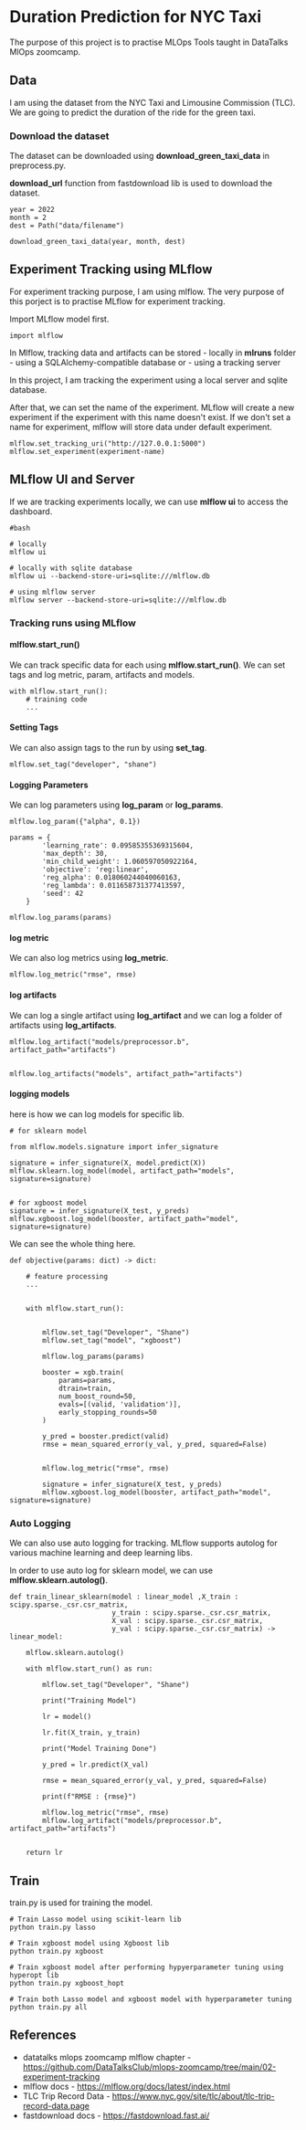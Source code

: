 # Duration Prediction for NYC Taxi 

The purpose of this project is to practise MLOps Tools taught in DataTalks MlOps zoomcamp.

## Data

I am using the dataset from the NYC Taxi and Limousine Commission (TLC).
We are going to predict the duration of the ride for the green taxi. 

### Download the dataset
The dataset can be downloaded using **download_green_taxi_data** in preprocess.py.

**download_url** function from fastdownload lib is used to download the dataset.

```
year = 2022
month = 2
dest = Path("data/filename")

download_green_taxi_data(year, month, dest)

```

## Experiment Tracking using MLflow
For experiment tracking purpose, I am using mlflow. The very purpose of this porject is to practise MLflow for experiment tracking. 

Import MLflow model first.
```
import mlflow
```
In Mlflow, tracking data and artifacts can be stored 
    - locally in **mlruns** folder
    - using a SQLAlchemy-compatible database or 
    - using a tracking server

In this project, I am tracking the experiment using a local server and sqlite database.

After that, we can set the name of the experiment. MLflow will  create a new experiment if the experiment with this name doesn't exist.
If we don't set a name for experiment, mlflow will store data under default experiment.

```
mlflow.set_tracking_uri("http://127.0.0.1:5000")
mlflow.set_experiment(experiment-name)
```

## MLflow UI and Server

If we are tracking experiments locally, we can use **mlflow ui** to access the dashboard.

```
#bash

# locally
mlflow ui 

# locally with sqlite database
mlflow ui --backend-store-uri=sqlite:///mlflow.db

# using mlflow server
mlflow server --backend-store-uri=sqlite:///mlflow.db

```

### Tracking runs using MLflow

#### mlflow.start_run()

We can track specific data for each using **mlflow.start_run()**. We can set tags and log metric, param, artifacts and models.

```
with mlflow.start_run():
    # training code
    ...

```

#### Setting Tags 

We can also assign tags to the run by using **set_tag**.

```
mlflow.set_tag("developer", "shane")
```

#### Logging Parameters

We can log parameters using **log_param** or **log_params**.
```
mlflow.log_param({"alpha", 0.1})

params = {
        'learning_rate': 0.09585355369315604,
        'max_depth': 30,
        'min_child_weight': 1.060597050922164,
        'objective': 'reg:linear',
        'reg_alpha': 0.018060244040060163,
        'reg_lambda': 0.011658731377413597,
        'seed': 42
    }

mlflow.log_params(params)
```

#### log metric

We can also log metrics using **log_metric**.
```
mlflow.log_metric("rmse", rmse)
```

#### log artifacts

We can log a single artifact using  **log_artifact** and we can log a folder of artifacts using **log_artifacts**.

```
mlflow.log_artifact("models/preprocessor.b", artifact_path="artifacts")


mlflow.log_artifacts("models", artifact_path="artifacts")

```

#### logging models

here is how we can log models for specific lib.

```
# for sklearn model

from mlflow.models.signature import infer_signature

signature = infer_signature(X, model.predict(X))
mlflow.sklearn.log_model(model, artifact_path="models", signature=signature)


# for xgboost model
signature = infer_signature(X_test, y_preds)
mlflow.xgboost.log_model(booster, artifact_path="model", signature=signature)

```

We can see the whole thing here. 
```
def objective(params: dict) -> dict:

    # feature processing
    ...


    with mlflow.start_run():

        
        mlflow.set_tag("Developer", "Shane")
        mlflow.set_tag("model", "xgboost")

        mlflow.log_params(params)
        
        booster = xgb.train(
            params=params,
            dtrain=train,
            num_boost_round=50,
            evals=[(valid, 'validation')],
            early_stopping_rounds=50
        )

        y_pred = booster.predict(valid)
        rmse = mean_squared_error(y_val, y_pred, squared=False)


        mlflow.log_metric("rmse", rmse)

        signature = infer_signature(X_test, y_preds)
        mlflow.xgboost.log_model(booster, artifact_path="model", signature=signature)
```

### Auto Logging
We can also use auto logging for tracking. 
MLflow supports autolog for various machine learning and deep learning libs.

In order to use auto log for sklearn model, we can use **mlflow.sklearn.autolog()**.

```
def train_linear_sklearn(model : linear_model ,X_train : scipy.sparse._csr.csr_matrix, 
                         y_train : scipy.sparse._csr.csr_matrix, 
                         X_val : scipy.sparse._csr.csr_matrix, 
                         y_val : scipy.sparse._csr.csr_matrix) -> linear_model:
    
    mlflow.sklearn.autolog()

    with mlflow.start_run() as run:

        mlflow.set_tag("Developer", "Shane")

        print("Training Model")

        lr = model()

        lr.fit(X_train, y_train)

        print("Model Training Done")

        y_pred = lr.predict(X_val)

        rmse = mean_squared_error(y_val, y_pred, squared=False)

        print(f"RMSE : {rmse}")

        mlflow.log_metric("rmse", rmse)
        mlflow.log_artifact("models/preprocessor.b", artifact_path="artifacts")


    return lr
```



## Train

train.py is used for training the model.

```
# Train Lasso model using scikit-learn lib
python train.py lasso 

# Train xgboost model using Xgboost lib
python train.py xgboost

# Train xgboost model after performing hypyerparameter tuning using hyperopt lib
python train.py xgboost_hopt

# Train both Lasso model and xgboost model with hyperparameter tuning
python train.py all
```

## References

- datatalks mlops zoomcamp mlflow chapter - https://github.com/DataTalksClub/mlops-zoomcamp/tree/main/02-experiment-tracking
- mlflow docs - https://mlflow.org/docs/latest/index.html
- TLC Trip Record Data - https://www.nyc.gov/site/tlc/about/tlc-trip-record-data.page
- fastdownload docs - https://fastdownload.fast.ai/